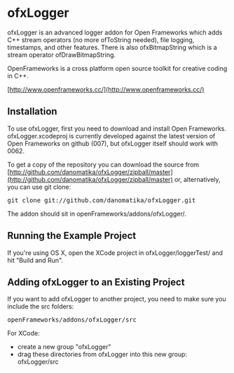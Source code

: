 

ofxLogger
==================

ofxLogger is an advanced logger addon for Open Frameworks which adds C++ stream operators (no more ofToString needed), file logging, timestamps, and other features. There is also ofxBitmapString which is a stream operator ofDrawBitmapString.

OpenFrameworks is a cross platform open source toolkit for creative coding in C++.

[http://www.openframeworks.cc/](http://www.openframeworks.cc/)

Installation
------------

To use ofxLogger, first you need to download and install Open Frameworks. ofxLogger.xcodeproj is currently developed against the latest version of Open Frameworks on github (007), but ofxLogger itself should work with 0062.

To get a copy of the repository you can download the source from [http://github.com/danomatika/ofxLogger/zipball/master](http://github.com/danomatika/ofxLogger/zipball/master) or, alternatively, you can use git clone:
<pre>
git clone git://github.com/danomatika/ofxLogger.git
</pre>

The addon should sit in openFrameworks/addons/ofxLogger/.

Running the Example Project
-------------------------------

If you're using OS X, open the XCode project in ofxLogger/loggerTest/ and hit "Build and Run".

Adding ofxLogger to an Existing Project
---------------------------------------

If you want to add ofxLogger to another project, you need to make sure you include the src folders:
<pre>
openFrameworks/addons/ofxLogger/src
</pre>

For XCode:

* create a new group "ofxLogger"
* drag these directories from ofxLogger into this new group: ofxLogger/src

